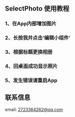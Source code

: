 ## SelectPhoto 使用教程

### 1、在App内部增加图片 
### 2、长按我并点击‘编辑小组件’
### 3、根据标题更换相册 
### 4、回桌面成功显示照片
### 5、发生错误请重启App

## 联系信息
email: 2723364262@qq.com
